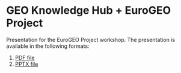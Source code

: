 # GEO Knowledge Hub + EuroGEO Project

Presentation for the EuroGEO Project workshop. The presentation is available in the following formats:

1. [PDF file](https://github.com/geo-knowledge-hub/geo-knowledge-hub-workshop/blob/main/presentation/GEO%20Knowledge%20Hub%20Workshop%20-%20EIFFEL%20-%202024.pdf)
2. [PPTX file](https://github.com/geo-knowledge-hub/geo-knowledge-hub-workshop/blob/main/presentation/GEO%20Knowledge%20Hub%20Workshop%20-%20EIFFEL%20-%202024%20.pptx)
